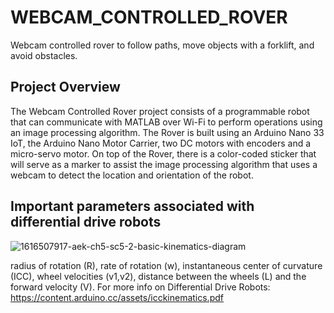 # WEBCAM_CONTROLLED_ROVER
 Webcam controlled rover to follow paths, move objects with a forklift, and avoid obstacles.
 
## Project Overview
The Webcam Controlled Rover project consists of a programmable robot that can communicate with MATLAB over Wi-Fi to perform operations using an image processing algorithm. The Rover is built using an Arduino Nano 33 IoT, the Arduino Nano Motor Carrier, two DC motors with encoders and a micro-servo motor. On top of the Rover, there is a color-coded sticker that will serve as a marker to assist the image processing algorithm that uses a webcam to detect the location and orientation of the robot.

## Important parameters associated with differential drive robots

![1616507917-aek-ch5-sc5-2-basic-kinematics-diagram](https://user-images.githubusercontent.com/120835150/221378331-ce6e9b87-0845-4129-a2c4-054cdc7b3953.jpg)

radius of rotation (R), rate of rotation (w), instantaneous center of curvature (ICC), wheel velocities (v1,v2), distance between the wheels (L) and the forward velocity (V). 
For more info on Differential Drive Robots: https://content.arduino.cc/assets/icckinematics.pdf
